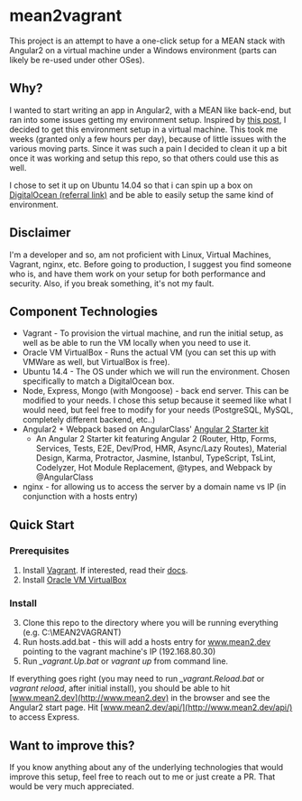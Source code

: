# mean2vagrant

This project is an attempt to have a one-click setup for a MEAN stack with Angular2 on a virtual machine under a Windows environment (parts can likely be re-used under other OSes).

## Why?
I wanted to start writing an app in Angular2, with a MEAN like back-end, but ran into some issues getting my environment setup. Inspired by [this post](http://thejackalofjavascript.com/vagrant-mean-box/), I decided to get this environment setup in a virtual machine. This took me weeks (granted only a few hours per day), because of little issues with the various moving parts. Since it was such a pain I decided to clean it up a bit once it was working and setup this repo, so that others could use this as well.

I chose to set it up on Ubuntu 14.04 so that i can spin up a box on [DigitalOcean (referral link)](https://m.do.co/c/d3f7d84d6b8e) and be able to easily setup the same kind of environment.

## Disclaimer
I'm a developer and so, am not proficient with Linux, Virtual Machines, Vagrant, nginx, etc. Before going to production, I suggest you find someone who is, and have them work on your setup for both performance and security. Also, if you break something, it's not my fault.

## Component Technologies
* Vagrant - To provision the virtual machine, and run the initial setup, as well as be able to run the VM locally when you need to use it.
* Oracle VM VirtualBox - Runs the actual VM (you can set this up with VMWare as well, but VirtualBox is free).
* Ubuntu 14.4 - The OS under which we will run the environment. Chosen specifically to match a DigitalOcean box.
* Node, Express, Mongo (with Mongoose) - back end server. This can be modified to your needs. I chose this setup because it seemed like what I would need, but feel free to modify for your needs (PostgreSQL, MySQL, completely different backend, etc..)
* Angular2 + Webpack based on AngularClass' [Angular 2 Starter kit](https://github.com/AngularClass/angular2-webpack-starter)
    * An Angular 2 Starter kit featuring Angular 2 (Router, Http, Forms, Services, Tests, E2E, Dev/Prod, HMR, Async/Lazy Routes), Material Design, Karma, Protractor, Jasmine, Istanbul, TypeScript, TsLint, Codelyzer, Hot Module Replacement, @types, and Webpack by @AngularClass
* nginx - for allowing us to access the server by a domain name vs IP (in conjunction with a hosts entry)

## Quick Start

### Prerequisites
1. Install [Vagrant](https://www.vagrantup.com/downloads.html). If interested, read their [docs](https://www.vagrantup.com/docs/).
2. Install [Oracle VM VirtualBox](https://www.virtualbox.org/wiki/Downloads)

### Install
3. Clone this repo to the directory where you will be running everything (e.g. C:\MEAN2VAGRANT\)
4. Run hosts.add.bat - this will add a hosts entry for www.mean2.dev pointing to the vagrant machine's IP (192.168.80.30)
5. Run *_vagrant.Up.bat* or *vagrant up* from command line.

If everything goes right (you may need to run *_vagrant.Reload.bat* or *vagrant reload*, after initial install), you should be able to hit [www.mean2.dev](http://www.mean2.dev) in the browser and see the Angular2 start page. Hit [www.mean2.dev/api/](http://www.mean2.dev/api/) to access Express.

## Want to improve this?
If you know anything about any of the underlying technologies that would improve this setup, feel free to reach out to me or just create a PR. That would be very much appreciated.